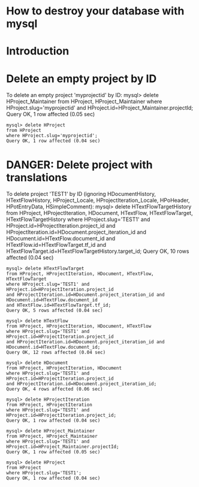 # How to destroy your database with mysql

# Introduction

# Delete an empty project by ID

To delete an empty project 'myprojectid' by ID:
    mysql> delete HProject_Maintainer
    from HProject, HProject_Maintainer
    where HProject.slug='myprojectid' and HProject.id=HProject_Maintainer.projectId;
    Query OK, 1 row affected (0.05 sec)
    
    mysql> delete HProject
    from HProject
    where HProject.slug='myprojectid';
    Query OK, 1 row affected (0.04 sec)

# DANGER: Delete project with translations

To delete project 'TEST1' by ID (ignoring HDocumentHistory, HTextFlowHistory, HProject_Locale, HProjectIteration_Locale, HPoHeader, HPotEntryData, HSimpleComment):
    mysql> delete HTextFlowTargetHistory
    from HProject, HProjectIteration, HDocument, HTextFlow, HTextFlowTarget, HTextFlowTargetHistory
    where HProject.slug='TEST1' and HProject.id=HProjectIteration.project_id
    and HProjectIteration.id=HDocument.project_iteration_id and HDocument.id=HTextFlow.document_id
    and HTextFlow.id=HTextFlowTarget.tf_id and HTextFlowTarget.id=HTextFlowTargetHistory.target_id;
    Query OK, 10 rows affected (0.04 sec)
    
    mysql> delete HTextFlowTarget
    from HProject, HProjectIteration, HDocument, HTextFlow, HTextFlowTarget
    where HProject.slug='TEST1' and HProject.id=HProjectIteration.project_id
    and HProjectIteration.id=HDocument.project_iteration_id and HDocument.id=HTextFlow.document_id
    and HTextFlow.id=HTextFlowTarget.tf_id;
    Query OK, 5 rows affected (0.04 sec)
    
    mysql> delete HTextFlow
    from HProject, HProjectIteration, HDocument, HTextFlow
    where HProject.slug='TEST1' and HProject.id=HProjectIteration.project_id
    and HProjectIteration.id=HDocument.project_iteration_id and HDocument.id=HTextFlow.document_id;
    Query OK, 12 rows affected (0.04 sec)
    
    mysql> delete HDocument
    from HProject, HProjectIteration, HDocument
    where HProject.slug='TEST1' and HProject.id=HProjectIteration.project_id
    and HProjectIteration.id=HDocument.project_iteration_id;
    Query OK, 4 rows affected (0.06 sec)
    
    mysql> delete HProjectIteration
    from HProject, HProjectIteration
    where HProject.slug='TEST1' and HProject.id=HProjectIteration.project_id;
    Query OK, 1 row affected (0.04 sec)
    
    mysql> delete HProject_Maintainer
    from HProject, HProject_Maintainer
    where HProject.slug='TEST1' and HProject.id=HProject_Maintainer.projectId;
    Query OK, 1 row affected (0.05 sec)
    
    mysql> delete HProject
    from HProject
    where HProject.slug='TEST1';
    Query OK, 1 row affected (0.04 sec)